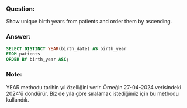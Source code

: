 ### Question:
Show unique birth years from patients and order them by ascending.
### Answer:
```SQL
SELECT DISTINCT YEAR(birth_date) AS birth_year
FROM patients
ORDER BY birth_year ASC;
```
### Note: 
YEAR methodu tarihin yıl özelliğini verir. Örneğin 27-04-2024 verisindeki 2024'ü döndürür. 
Biz de yıla göre sıralamak istediğimiz için bu methodu kullandık.
